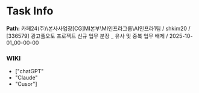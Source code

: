# Task Info

**Path:** 카페24(주)\본사사업장\[CG]MI본부\MI인프라그룹\AI인프라1팀 / shkim20 / [336579] 광고풀오토 프로젝트 신규 업무 분장 _ 유사 및 중복 업무 배제 / 2025-10-01_00-00-00

### WIKI
- ["chatGPT"
- "Claude"
- "Cusor"]

